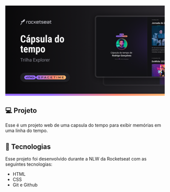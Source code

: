<p align="center">
<img src= ".github/preview.png" alt= "Preview do projeto" widht= "100%" />
</p>

## 💻 Projeto
Esse é um projeto web de uma capsula do tempo para exibir memórias em uma linha do tempo.

## 🚀 Tecnologias
Esse projeto foi desenvolvido durante a NLW da Rocketseat com as seguintes tecnologias:
- HTML
- CSS
- Git e Github